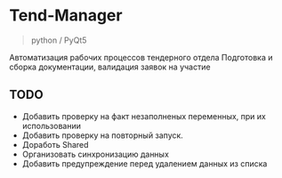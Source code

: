 # Tend-Manager
> python / PyQt5

Автоматизация рабочих процессов тендерного отдела 
Подготовка и сборка документации, валидация заявок на участие
  
## TODO
  * Добавить проверку на факт незаполненых переменных, при их использовании
  * Добавить проверку на повторный запуск.
  * Доработь Shared
  * Организовать синхронизацию данных
  * Добавить предупреждение перед удалением данных из списка
  
